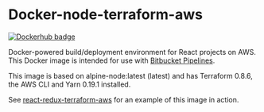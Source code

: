 # Docker-node-terraform-aws

[![Dockerhub badge](http://dockeri.co/image/jch254/docker-node-terraform-aws)](https://hub.docker.com/r/jch254/docker-node-terraform-aws)

Docker-powered build/deployment environment for React projects on AWS. This Docker image is intended for use with [Bitbucket Pipelines](https://bitbucket.org/product/features/pipelines).

This image is based on alpine-node:latest (latest) and has Terraform 0.8.6, the AWS CLI and Yarn 0.19.1 installed.

See [react-redux-terraform-aws](https://github.com/jch254/react-redux-terraform-aws) for an example of this image in action.
